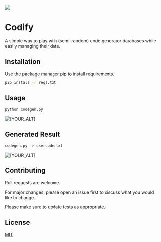 ![](https://i.ibb.co/nrY5K4W/imageweb.webp)

# Codify

A simple way to play with (semi-random) code generator databases while easily managing their data.

## Installation

Use the package manager [pip](https://pip.pypa.io/en/stable/) to install requirements.

```bash
pip install -r reqs.txt
```

## Usage

```bash
python codegen.py
```
<p align="left">
   <img src=https://i.ibb.co/B4mZw13/Screenshot-1760.png alt="[YOUR_ALT]"/>
</p> 

## Generated Result

```bash
codegen.py -> usercode.txt
```

<p align="left">
   <img src=https://i.ibb.co/ctBtSRX/Screenshot-553.png alt="[YOUR_ALT]"/>
</p> 


## Contributing

Pull requests are welcome. 

For major changes, please open an issue first to discuss what you would like to change.

Please make sure to update tests as appropriate.

## License
[MIT](https://choosealicense.com/licenses/mit/)
